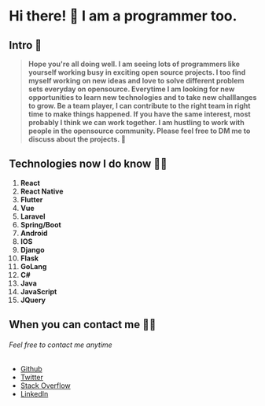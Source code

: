 # Hi there! :wave: I am a programmer too. 

## Intro :raised_back_of_hand:
   
> **Hope you're all doing well. I am seeing lots of programmers like yourself 
> working busy in exciting open source projects. 
> I too find myself working on new ideas 
> and love to solve different problem sets everyday on opensource.
> Everytime I am looking for new opportunities to learn new technologies and to take new challlanges to grow. 
> Be a team player, I can contribute to the right team in right time to make things happened. 
> If you have the same interest, most probably I think we can work together.
> I am hustling to work with people in the opensource community. Please feel free to DM me to discuss about the projects. :crossed_fingers:**

## Technologies now I do know :technologist:

  1. __React__
  1. __React Native__
  1. __Flutter__
  1. __Vue__
  1. __Laravel__
  1. __Spring/Boot__
  1. __Android__
  1. __IOS__ 
  1. __Django__
  1. __Flask__
  1. __GoLang__
  1. __C#__
  1. __Java__
  1. __JavaScript__
  1. __JQuery__

## When you can contact me :raising_hand_man:

###### Feel free to contact me anytime
  - [Github](https://github.com/mukki00)
  - [Twitter](https://twitter.com/mukki_my)
  - [Stack Overflow](https://stackoverflow.com/users/9853848/honey-b?tab=profile)
  - [LinkedIn](https://www.linkedin.com/in/mohamed-muksith-273066117)




